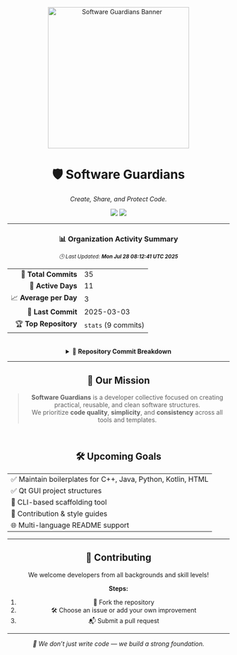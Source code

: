 <p align="center">
  <img src="../software-guardians-banner.jpg" alt="Software Guardians Banner" width="320"/>
</p>

<h1 align="center">🛡️ Software Guardians</h1>
<p align="center"><em>Create, Share, and Protect Code.</em></p>

<p align="center">
  <img src="https://img.shields.io/github/last-commit/Software-Guardians/.github?color=purple&label=Last%20Update&style=for-the-badge"/>
  <img src="https://img.shields.io/github/commit-activity/m/Software-Guardians/.github?color=green&label=Activity&style=for-the-badge"/>
</p>

<hr/>

<div align="center">

### 📊 Organization Activity Summary  
<sub><i>🕒 Last Updated: <b>Mon Jul 28 08:12:41 UTC 2025</b></i></sub>

<table>
  <tr><td align="right">🔢 <b>Total Commits</b></td><td>35</td></tr>
  <tr><td align="right">📅 <b>Active Days</b></td><td>11</td></tr>
  <tr><td align="right">📈 <b>Average per Day</b></td><td>3</td></tr>
  <tr><td align="right">🧾 <b>Last Commit</b></td><td>2025-03-03</td></tr>
  <tr><td align="right">🏆 <b>Top Repository</b></td><td><code>stats</code> (9 commits)</td></tr>
</table>

</div>

<br/>

<details>
<summary align="center">📁 <strong>Repository Commit Breakdown</strong></summary>

<br/>
<div align="center">

<table>
  <tr>
    <th align="left">📂 Repository</th>
    <th align="center">🔢 Commits</th>
  </tr>  <tr><td><code>notepad_basic_in_QT_Framework</code></td><td align="center">8</td></tr>
  <tr><td><code>Godot-Third-Person-Controller-First-Template</code></td><td align="center">2</td></tr>
  <tr><td><code>CalculatorAppinAndroidwithKotlin</code></td><td align="center">6</td></tr>
  <tr><td><code>stats</code></td><td align="center">9</td></tr>
  <tr><td><code>FoodDeliveryAppKotlinAssignment</code></td><td align="center">6</td></tr>
  <tr><td><code>ZihinDefteriApp</code></td><td align="center">4</td></tr>
</table>

</div>
<br/>
</details>

<hr/>

<div align="center">

## 🎯 Our Mission

> <strong>Software Guardians</strong> is a developer collective focused on creating  
> practical, reusable, and clean software structures.  
> We prioritize **code quality**, **simplicity**, and **consistency** across all tools and templates.

</div>

<br/>

<div align="center">

## 🛠️ Upcoming Goals

<table>
  <tr><td>✅ Maintain boilerplates for C++, Java, Python, Kotlin, HTML</td></tr>
  <tr><td>✅ Qt GUI project structures</td></tr>
  <tr><td>🔧 CLI-based scaffolding tool</td></tr>
  <tr><td>📐 Contribution & style guides</td></tr>
  <tr><td>🌐 Multi-language README support</td></tr>
</table>

</div>

<hr/>

<div align="center">

## 🤝 Contributing

We welcome developers from all backgrounds and skill levels!

**Steps:**
1. 🍴 Fork the repository  
2. 🛠️ Choose an issue or add your own improvement  
3. 📬 Submit a pull request

</div>

---

<p align="center"><i>🧱 We don’t just write code — we build a strong foundation.</i></p>
